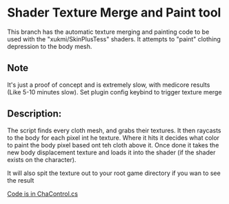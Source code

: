 # Shader Texture Merge and Paint tool
This branch has the automatic texture merging and painting code to be used with the "xukmi/SkinPlusTess" shaders.  It attempts to "paint" clothing depression to the body mesh.

## Note
It's just a proof of concept and is extremely slow, with medicore results (Like 5-10 minutes slow).
Set plugin config keybind to trigger texture merge

## Description:
The script finds every cloth mesh, and grabs their textures.  It then raycasts to the body for each pixel int he texture.  Where it hits it decides what color to paint the body pixel based ont teh cloth above it.  Once done it takes the new body displacement texture and loads it into the shader (if the shader exists on the character).

It will also spit the texture out to your root game directory if you wan to see the result

[Code is in ChaControl.cs](https://github.com/thojmr/Test_Plugin/blob/texture-merge-and-paint/TestPlugin/TestPlugin.Core/ChaControl.cs)
